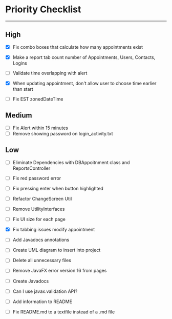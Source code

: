 # Priority Checklist

--- 
## High
- [x] Fix combo boxes that calculate how many appointments exist
- [x] Make a report tab count number of Appointments, Users, Contacts, Logins
- [ ] Validate time overlapping with alert
- [x] When updating appointment, don't allow user to choose time earlier than start
- [ ] Fix EST zonedDateTime


## Medium
- [ ] Fix Alert within 15 minutes
- [ ] Remove showing password on login_activity.txt

## Low
- [ ] Eliminate Dependencies with DBAppoitnment class and ReportsController
- [ ] Fix red password error
- [ ] Fix pressing enter when button highlighted
- [ ] Refactor ChangeScreen Util
- [ ] Remove UtilityInterfaces
- [ ] Fix UI size for each page
- [x] Fix tabbing issues modify appointment
- [ ] Add Javadocs annotations
- [ ] Create UML diagram to insert into project
- [ ] Delete all unnecessary files
- [ ] Remove JavaFX error version 16 from pages
- [ ] Create Javadocs
- [ ] Can I use javax.validation API?
- [ ] Add information to README
- [ ] Fix README.md to a textfile instead of a .md file



